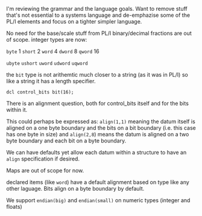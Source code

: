 I'm reviewing the grammar and the language goals. Want to remove stuff that's not essential to a systems language and de-emphazise some of the PL/I elements and focus on a tighter simpler language.

No need for the base/scale stuff from PL/I binary/decimal fractions are out of scope.
integer types are now:

`byte`      1
`short`     2
`word`      4
`dword`     8
`qword`    16 

`ubyte`
`ushort`
`uword`
`udword`
`uqword`

the `bit` type is not arithemtic much closer to a string (as it was in PL/I) so like a string it has a length specifier.

`dcl control_bits bit(16);`

There is an alignment question, both for control_bits itself and for the bits within it.

This could perhaps be expressed as: `align(1,1)` meaning the datum itself is aligned on a one byte boundary and the bits on a bit boundary (i.e. this case has one byte in size) and `align(2,8`) means the datum is aligned on a two byte boundary and each bit on a byte boundary.

We can have defaults yet allow each datum within a structure to have an `align` specification if desired.

Maps are out of scope for now.

declared items (like `word`) have a default alignment based on type like any other laguage. Bits align on a byte boundary by default.

We support `endian(big)` and `endian(small)` on numeric types (integer and floats)

